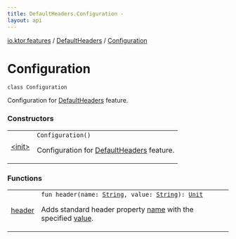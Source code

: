 ```yaml
---
title: DefaultHeaders.Configuration - 
layout: api
---
```


<div class='api-docs-breadcrumbs'><a href="../../index.html">io.ktor.features</a> / <a href="../index.html">DefaultHeaders</a> / <a href="./index.html">Configuration</a></div>

# Configuration

<div class="signature"><code><span class="keyword">class </span><span class="identifier">Configuration</span></code></div>

Configuration for <a href="../index.html">DefaultHeaders</a> feature.

### Constructors

<table class="api-docs-table">
<tbody>
<tr>
<td markdown="1">

<a href="-init-.html">&lt;init&gt;</a>


</td>
<td markdown="1">
<div class="signature"><code><span class="identifier">Configuration</span><span class="symbol">(</span><span class="symbol">)</span></code></div>

Configuration for <a href="../index.html">DefaultHeaders</a> feature.


</td>
</tr>
</tbody>
</table>

### Functions

<table class="api-docs-table">
<tbody>
<tr>
<td markdown="1">

<a href="header.html">header</a>


</td>
<td markdown="1">
<div class="signature"><code><span class="keyword">fun </span><span class="identifier">header</span><span class="symbol">(</span><span class="parameterName" id="io.ktor.features.DefaultHeaders.Configuration$header(kotlin.String, kotlin.String)/name">name</span><span class="symbol">:</span>&nbsp;<a href="https://kotlinlang.org/api/latest/jvm/stdlib/kotlin/-string/index.html"><span class="identifier">String</span></a><span class="symbol">, </span><span class="parameterName" id="io.ktor.features.DefaultHeaders.Configuration$header(kotlin.String, kotlin.String)/value">value</span><span class="symbol">:</span>&nbsp;<a href="https://kotlinlang.org/api/latest/jvm/stdlib/kotlin/-string/index.html"><span class="identifier">String</span></a><span class="symbol">)</span><span class="symbol">: </span><a href="https://kotlinlang.org/api/latest/jvm/stdlib/kotlin/-unit/index.html"><span class="identifier">Unit</span></a></code></div>

Adds standard header property <a href="header.html#io.ktor.features.DefaultHeaders.Configuration$header(kotlin.String, kotlin.String)/name">name</a> with the specified <a href="header.html#io.ktor.features.DefaultHeaders.Configuration$header(kotlin.String, kotlin.String)/value">value</a>.


</td>
</tr>
</tbody>
</table>
